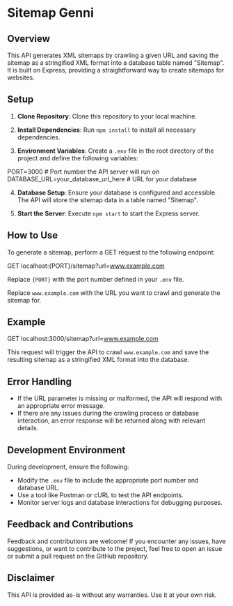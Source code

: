 # Sitemap Genni

## Overview

This API generates XML sitemaps by crawling a given URL and saving the sitemap as a stringified XML format into a database table named "Sitemap". It is built on Express, providing a straightforward way to create sitemaps for websites.

## Setup

1. **Clone Repository**: Clone this repository to your local machine.

2. **Install Dependencies**: Run `npm install` to install all necessary dependencies.

3. **Environment Variables**: Create a `.env` file in the root directory of the project and define the following variables:

PORT=3000 # Port number the API server will run on
DATABASE_URL=your_database_url_here # URL for your database

4. **Database Setup**: Ensure your database is configured and accessible. The API will store the sitemap data in a table named "Sitemap".

5. **Start the Server**: Execute `npm start` to start the Express server.

## How to Use

To generate a sitemap, perform a GET request to the following endpoint:

GET localhost:{PORT}/sitemap?url=www.example.com

Replace `{PORT}` with the port number defined in your `.env` file.

Replace `www.example.com` with the URL you want to crawl and generate the sitemap for.

## Example

GET localhost:3000/sitemap?url=www.example.com

This request will trigger the API to crawl `www.example.com` and save the resulting sitemap as a stringified XML format into the database.

## Error Handling

- If the URL parameter is missing or malformed, the API will respond with an appropriate error message.
- If there are any issues during the crawling process or database interaction, an error response will be returned along with relevant details.

## Development Environment

During development, ensure the following:

- Modify the `.env` file to include the appropriate port number and database URL.
- Use a tool like Postman or cURL to test the API endpoints.
- Monitor server logs and database interactions for debugging purposes.

## Feedback and Contributions

Feedback and contributions are welcome! If you encounter any issues, have suggestions, or want to contribute to the project, feel free to open an issue or submit a pull request on the GitHub repository.

## Disclaimer

This API is provided as-is without any warranties. Use it at your own risk.
